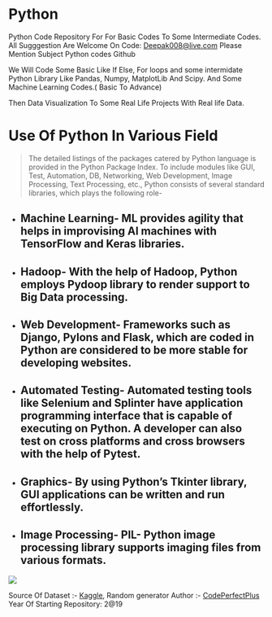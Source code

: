 # Python
Python Code Repository For For Basic Codes To Some Intermediate Codes.
All Sugggestion Are Welcome On Code: Deepak008@live.com
Please Mention Subject Python codes Github

We Will Code Some Basic Like If Else, For loops
and some intermidate Python Library Like Pandas, Numpy, MatplotLib And Scipy.
And Some Machine Learning Codes.( Basic To Advance)

Then Data Visualization To Some Real Life Projects With Real life Data.
# Use Of Python In Various Field
> The detailed listings of the packages catered by Python language is provided in the Python Package Index. To include modules like GUI, Test, Automation, DB, Networking, Web Development, Image Processing, Text Processing, etc., Python consists of several standard libraries, which plays the following role-   

* ## Machine Learning- ML provides agility that helps in improvising AI machines with TensorFlow and Keras libraries.   
* ## Hadoop- With the help of Hadoop, Python employs Pydoop library to render support to Big Data processing.   
* ## Web Development- Frameworks such as Django, Pylons and Flask, which are coded in Python are considered to be more stable for developing websites.  
* ## Automated Testing- Automated testing tools like Selenium and Splinter have application programming interface that is capable of executing on Python. A developer can also test on cross platforms and cross browsers with the help of Pytest.  
* ## Graphics- By using Python’s Tkinter library, GUI applications can be written and run effortlessly.   
* ## Image Processing- PIL- Python image processing library supports imaging files from various formats.

![](https://www.ssdntech.com/blog/wp-content/uploads/2019/11/python-features.png)

Source Of Dataset :- [Kaggle](www.kaggle.com),  Random generator
Author :- [CodePerfectPlus](www.github.com/codeperfectplus)
Year Of Starting Repository: 2@19


